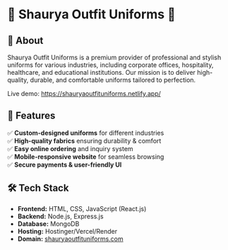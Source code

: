 # 🌟 Shaurya Outfit Uniforms 🌟  

## 🏢 About  
Shaurya Outfit Uniforms is a premium provider of professional and stylish uniforms for various industries, including corporate offices, hospitality, healthcare, and educational institutions. Our mission is to deliver high-quality, durable, and comfortable uniforms tailored to perfection.  

Live demo: https://shauryaoutfituniforms.netlify.app/

## 🚀 Features  
✅ **Custom-designed uniforms** for different industries  
✅ **High-quality fabrics** ensuring durability & comfort  
✅ **Easy online ordering** and inquiry system  
✅ **Mobile-responsive website** for seamless browsing  
✅ **Secure payments & user-friendly UI**  

## 🛠 Tech Stack  
- **Frontend:** HTML, CSS, JavaScript (React.js)  
- **Backend:** Node.js, Express.js  
- **Database:** MongoDB  
- **Hosting:** Hostinger/Vercel/Render  
- **Domain:** [shauryaoutfituniforms.com](http://www.shauryaoutfituniforms.com)  
